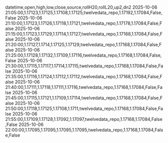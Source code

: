 datetime,open,high,low,close,source,rollH20,rollL20,up2,dn2
2025-10-06 21:05:00,1.17123,1.17125,1.17108,1.17125,twelvedata_repo,1.17192,1.17084,False,False
2025-10-06 21:10:00,1.17123,1.17126,1.17118,1.17121,twelvedata_repo,1.17178,1.17084,False,False
2025-10-06 21:15:00,1.17123,1.17129,1.17114,1.17127,twelvedata_repo,1.17168,1.17084,False,False
2025-10-06 21:20:00,1.17127,1.1714,1.17125,1.17129,twelvedata_repo,1.17168,1.17084,False,False
2025-10-06 21:25:00,1.17128,1.17132,1.17109,1.17116,twelvedata_repo,1.17168,1.17084,False,False
2025-10-06 21:30:00,1.17115,1.17117,1.17114,1.17115,twelvedata_repo,1.17168,1.17084,False,False
2025-10-06 21:35:00,1.17116,1.17124,1.17112,1.17112,twelvedata_repo,1.17168,1.17084,False,False
2025-10-06 21:40:00,1.17111,1.17118,1.17111,1.17116,twelvedata_repo,1.17168,1.17084,False,False
2025-10-06 21:45:00,1.17115,1.17121,1.17109,1.17114,twelvedata_repo,1.17168,1.17084,False,False
2025-10-06 21:50:00,1.17118,1.17125,1.17108,1.1711,twelvedata_repo,1.17168,1.17084,False,False
2025-10-06 21:55:00,1.17109,1.17128,1.17092,1.17097,twelvedata_repo,1.17168,1.17084,False,False
2025-10-06 22:00:00,1.17095,1.17095,1.17095,1.17095,twelvedata_repo,1.17168,1.17084,False,False
